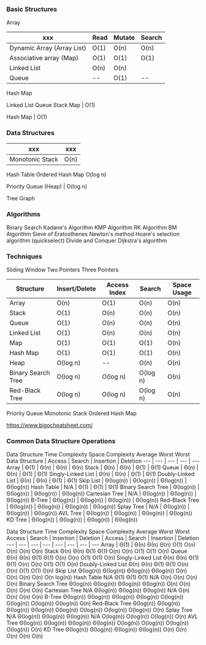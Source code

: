 ### Basic Structures

Array

xxx | Read | Mutate | Search
--- | --- | --- | ---
Dynamic Array (Array List)| O(1) | O(n) | O(n)
Associative array (Map) | O(1) | O(1) | O(1)
Linked List | O(n) | O(n)
Queue | -- | O(1) | --

Hash Map

Linked List
Queue
Stack
Map | O(1)


Hash Map | O(1)


### Data Structures
xxx | xxx
--- | ---
Monotonic Stack | O(n)

Hash Table
Ordered Hash Map O(log n)

Priority Queue (Heap) | O(log n)

Tree
Graph

### Algorithms
Binary Search
Kadane's Algorithm
KMP Algorithm
RK Algorithm
BM Algorithm
Sieve of Eratosthenes
Newton's method
Hoare's selection algorithm (quickselect)
Divide and Conquer
Dijkstra's algorithm

### Techniques
Sliding Window
Two Pointers
Three Pointers


Structure   | Insert/Delete | Access Index | Search | Space Usage
---         | ---      | ---    | ---    | ---
Array       | O(n)     | O(1)   | O(n)   | O(n)
Stack	    | O(1)     | O(n)   | O(n)   | O(n)
Queue       | O(1)     | O(n)   | O(n)   | O(n)
Linked List | O(1)     | O(n)   | O(n)   | O(n)
Map         | O(1)     | O(1)   | O(1)   | O(n)
Hash Map    | O(1)     | O(1)   | O(1)   | O(n)
Heap        | O(log n) | --     | O(n)   | O(n)
Binary Search Tree | O(log n) | O(log n) | O(log n) | O(n)
Red-Black Tree | O(log n) | O(log n) | O(log n) | O(n)


Priority Queue
Monotonic Stack
Ordered Hash Map

https://www.bigocheatsheet.com/

### Common Data Structure Operations
Data Structure	Time Complexity	Space Complexity
Average	Worst	Worst
Data Structure | Access | Search | Insertion | Deletion
---       | ---    | ---    | ---       | ---
Array | Θ(1) | Θ(n)   | Θ(n)      | Θ(n)
Stack | Θ(n) | Θ(n)   | Θ(1)      | Θ(1)
Queue | Θ(n) | Θ(n) | Θ(1) | Θ(1)
Singly-Linked List | Θ(n) | Θ(n) | Θ(1) | Θ(1)
Doubly-Linked List | Θ(n) | Θ(n) | Θ(1) | Θ(1)
Skip List | Θ(log(n)) | Θ(log(n)) | Θ(log(n)) | Θ(log(n))
Hash Table | N/A | Θ(1) | Θ(1) | Θ(1)
Binary Search Tree | Θ(log(n)) | Θ(log(n)) | Θ(log(n)) | Θ(log(n))
Cartesian Tree | N/A | Θ(log(n)) | Θ(log(n)) | Θ(log(n))
B-Tree | Θ(log(n)) | Θ(log(n)) | Θ(log(n)) | Θ(log(n))
Red-Black Tree | Θ(log(n)) | Θ(log(n)) | Θ(log(n)) | Θ(log(n))
Splay Tree | N/A | Θ(log(n)) | Θ(log(n)) | Θ(log(n))
AVL Tree | Θ(log(n)) | Θ(log(n)) | Θ(log(n)) | Θ(log(n))
KD Tree | Θ(log(n)) | Θ(log(n)) | Θ(log(n)) | Θ(log(n))


Data Structure	Time Complexity	Space Complexity
Average	Worst	Worst
Access | Search | Insertion | Deletion | Access | Search | Insertion | Deletion
---    | ---    | ---       | ---      | ---    | ---    | ---       | ---
Array	| Θ(1)	| Θ(n)	Θ(n)	Θ(n)	O(1)	O(n)	O(n)	O(n)	O(n)
Stack	Θ(n)	Θ(n)	Θ(1)	Θ(1)	O(n)	O(n)	O(1)	O(1)	O(n)
Queue	Θ(n)	Θ(n)	Θ(1)	Θ(1)	O(n)	O(n)	O(1)	O(1)	O(n)
Singly-Linked List	Θ(n)	Θ(n)	Θ(1)	Θ(1)	O(n)	O(n)	O(1)	O(1)	O(n)
Doubly-Linked List	Θ(n)	Θ(n)	Θ(1)	Θ(1)	O(n)	O(n)	O(1)	O(1)	O(n)
Skip List	Θ(log(n))	Θ(log(n))	Θ(log(n))	Θ(log(n))	O(n)	O(n)	O(n)	O(n)	O(n log(n))
Hash Table	N/A	Θ(1)	Θ(1)	Θ(1)	N/A	O(n)	O(n)	O(n)	O(n)
Binary Search Tree	Θ(log(n))	Θ(log(n))	Θ(log(n))	Θ(log(n))	O(n)	O(n)	O(n)	O(n)	O(n)
Cartesian Tree	N/A	Θ(log(n))	Θ(log(n))	Θ(log(n))	N/A	O(n)	O(n)	O(n)	O(n)
B-Tree	Θ(log(n))	Θ(log(n))	Θ(log(n))	Θ(log(n))	O(log(n))	O(log(n))	O(log(n))	O(log(n))	O(n)
Red-Black Tree	Θ(log(n))	Θ(log(n))	Θ(log(n))	Θ(log(n))	O(log(n))	O(log(n))	O(log(n))	O(log(n))	O(n)
Splay Tree	N/A	Θ(log(n))	Θ(log(n))	Θ(log(n))	N/A	O(log(n))	O(log(n))	O(log(n))	O(n)
AVL Tree	Θ(log(n))	Θ(log(n))	Θ(log(n))	Θ(log(n))	O(log(n))	O(log(n))	O(log(n))	O(log(n))	O(n)
KD Tree	Θ(log(n))	Θ(log(n))	Θ(log(n))	Θ(log(n))	O(n)	O(n)	O(n)	O(n)	O(n)